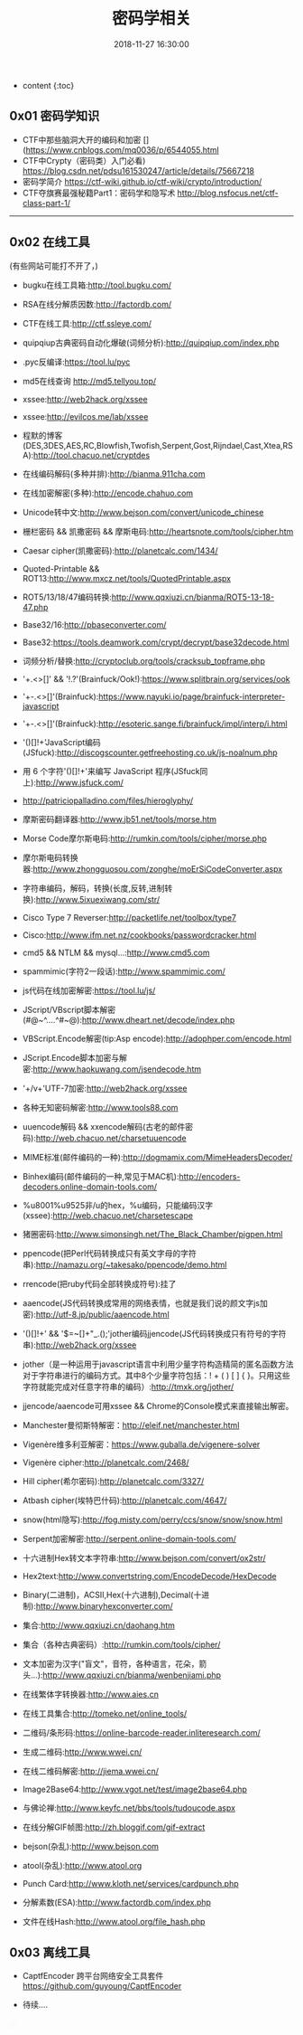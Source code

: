 ﻿---
layout: post
title:  "密码学相关"
date:   2018-11-27 16:30:00
categories: CTF 密码学
tags: CTF 密码学
excerpt: 收集到的跟密码学有关的内容和网址
---

* content
{:toc}

## 0x01 密码学知识


* CTF中那些脑洞大开的编码和加密 [](https://www.cnblogs.com/mq0036/p/6544055.html
* CTF中Crypty（密码类）入门必看) https://blog.csdn.net/pdsu161530247/article/details/75667218
* 密码学简介 https://ctf-wiki.github.io/ctf-wiki/crypto/introduction/
* CTF夺旗赛最强秘籍Part1：密码学和隐写术 http://blog.nsfocus.net/ctf-class-part-1/

****

## 0x02 在线工具

(有些网站可能打不开了，)

* bugku在线工具箱:http://tool.bugku.com/

* RSA在线分解质因数:http://factordb.com/

* CTF在线工具:http://ctf.ssleye.com/

* quipqiup古典密码自动化爆破(词频分析):http://quipqiup.com/index.php

* .pyc反编译:https://tool.lu/pyc

* md5在线查询 http://md5.tellyou.top/

* xssee:http://web2hack.org/xssee

* xssee:http://evilcos.me/lab/xssee

* 程默的博客(DES,3DES,AES,RC,Blowfish,Twofish,Serpent,Gost,Rijndael,Cast,Xtea,RSA):http://tool.chacuo.net/cryptdes

* 在线编码解码(多种并排):http://bianma.911cha.com

* 在线加密解密(多种):http://encode.chahuo.com

* Unicode转中文:http://www.bejson.com/convert/unicode_chinese

* 栅栏密码 && 凯撒密码 && 摩斯电码:http://heartsnote.com/tools/cipher.htm

* Caesar cipher(凯撒密码):http://planetcalc.com/1434/

* Quoted-Printable && ROT13:http://www.mxcz.net/tools/QuotedPrintable.aspx

* ROT5/13/18/47编码转换:http://www.qqxiuzi.cn/bianma/ROT5-13-18-47.php

* Base32/16:http://pbaseconverter.com/

* Base32:https://tools.deamwork.com/crypt/decrypt/base32decode.html


* 词频分析/替换:http://cryptoclub.org/tools/cracksub_topframe.php

* '+.<>[]' && '!.?'(Brainfuck/Ook!):https://www.splitbrain.org/services/ook

* '+-.<>[]'(Brainfuck):https://www.nayuki.io/page/brainfuck-interpreter-javascript

* '+-.<>[]'(Brainfuck):http://esoteric.sange.fi/brainfuck/impl/interp/i.html

* '()[]!+'JavaScript编码(JSfuck):http://discogscounter.getfreehosting.co.uk/js-noalnum.php

* 用 6 个字符'()[]!+'来编写 JavaScript 程序(JSfuck同上):http://www.jsfuck.com/

* http://patriciopalladino.com/files/hieroglyphy/

* 摩斯密码翻译器:http://www.jb51.net/tools/morse.htm

* Morse Code摩尔斯电码:http://rumkin.com/tools/cipher/morse.php

* 摩尔斯电码转换器:http://www.zhongguosou.com/zonghe/moErSiCodeConverter.aspx

* 字符串编码，解码，转换(长度,反转,进制转换):http://www.5ixuexiwang.com/str/

* Cisco Type 7 Reverser:http://packetlife.net/toolbox/type7

* Cisco:http://www.ifm.net.nz/cookbooks/passwordcracker.html

* cmd5 && NTLM && mysql...:http://www.cmd5.com

* spammimic(字符2一段话):http://www.spammimic.com/

* js代码在线加密解密:https://tool.lu/js/

* JScript/VBscript脚本解密(#@~^....^#~@):http://www.dheart.net/decode/index.php

* VBScript.Encode解密(tip:Asp encode):http://adophper.com/encode.html

* JScript.Encode脚本加密与解密:http://www.haokuwang.com/jsendecode.htm

* '+/v+'UTF-7加密:http://web2hack.org/xssee

* 各种无知密码解密:http://www.tools88.com

* uuencode解码 && xxencode解码(古老的邮件密码):http://web.chacuo.net/charsetuuencode

* MIME标准(邮件编码的一种):http://dogmamix.com/MimeHeadersDecoder/

* Binhex编码(邮件编码的一种,常见于MAC机):http://encoders-decoders.online-domain-tools.com/

* %u8001%u9525非/u的hex，%u编码，只能编码汉字(xssee):http://web.chacuo.net/charsetescape

* 猪圈密码:http://www.simonsingh.net/The_Black_Chamber/pigpen.html

* ppencode(把Perl代码转换成只有英文字母的字符串):http://namazu.org/~takesako/ppencode/demo.html

* rrencode(把ruby代码全部转换成符号):挂了

* aaencode(JS代码转换成常用的网络表情，也就是我们说的颜文字js加密):http://utf-8.jp/public/aaencode.html

* '()[]!+' && '$=~[]+"_.\();'jother编码jjencode(JS代码转换成只有符号的字符串):http://web2hack.org/xssee

* jother（是一种运用于javascript语言中利用少量字符构造精简的匿名函数方法对于字符串进行的编码方式。其中8个少量字符包括：! + ( ) [ ] { }。只用这些字符就能完成对任意字符串的编码）:http://tmxk.org/jother/

* jjencode/aaencode可用xssee && Chrome的Console模式来直接输出解密。

* Manchester曼彻斯特解密：http://eleif.net/manchester.html

* Vigenère维多利亚解密：https://www.guballa.de/vigenere-solver

* Vigenère cipher:http://planetcalc.com/2468/

* Hill cipher(希尔密码):http://planetcalc.com/3327/

* Atbash cipher(埃特巴什码):http://planetcalc.com/4647/

* snow(html隐写):http://fog.misty.com/perry/ccs/snow/snow/snow.html

* Serpent加密解密:http://serpent.online-domain-tools.com/

* 十六进制Hex转文本字符串:http://www.bejson.com/convert/ox2str/

* Hex2text:http://www.convertstring.com/EncodeDecode/HexDecode

* Binary(二进制)，ACSII,Hex(十六进制),Decimal(十进制):http://www.binaryhexconverter.com/

* 集合:http://www.qqxiuzi.cn/daohang.htm

* 集合（各种古典密码）:http://rumkin.com/tools/cipher/

* 文本加密为汉字("盲文"，音符，各种语言，花朵，箭头...):http://www.qqxiuzi.cn/bianma/wenbenjiami.php

* 在线繁体字转换器:http://www.aies.cn

* 在线工具集合:http://tomeko.net/online_tools/

* 二维码/条形码:https://online-barcode-reader.inliteresearch.com/

* 生成二维码:http://www.wwei.cn/

* 在线二维码解密:http://jiema.wwei.cn/

* Image2Base64:http://www.vgot.net/test/image2base64.php

* 与佛论禅:http://www.keyfc.net/bbs/tools/tudoucode.aspx

* 在线分解GIF帧图:http://zh.bloggif.com/gif-extract

* bejson(杂乱):http://www.bejson.com

* atool(杂乱):http://www.atool.org

* Punch Card:http://www.kloth.net/services/cardpunch.php

* 分解素数(ESA):http://www.factordb.com/index.php

* 文件在线Hash:http://www.atool.org/file_hash.php

## 0x03 离线工具
* CaptfEncoder 跨平台网络安全工具套件  https://github.com/guyoung/CaptfEncoder

* 待续....

<span style="color:#F8F8FD;">密</span>

